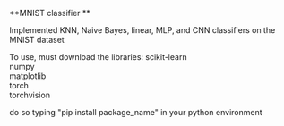 **MNIST classifier
**

Implemented KNN, Naive Bayes, linear, MLP, and CNN classifiers on the MNIST dataset

To use, must download the libraries:
  scikit-learn  
  numpy  
  matplotlib  
  torch  
  torchvision  
  
do so typing "pip install package_name" in your python environment
